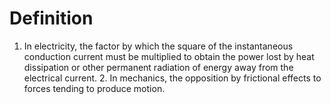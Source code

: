 # Definition

1.  In electricity, the factor by which the square of the instantaneous
    conduction current must be multiplied to obtain the power lost by
    heat dissipation or other permanent radiation of energy away from
    the electrical current. 2. In mechanics, the opposition by
    frictional effects to forces tending to produce motion.
